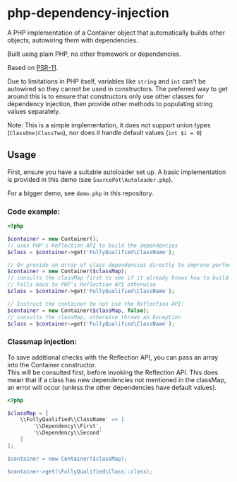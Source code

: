# php-dependency-injection
A PHP implementation of a Container object that automatically builds other objects, autowiring them with dependencies.

Built using plain PHP, no other framework or dependencies.

Based on [PSR-11](https://www.php-fig.org/psr/psr-11/).

Due to limitations in PHP itself, variables like `string` and `int` can't be autowired so they cannot be used in constructors.  The preferred way to get around this is to ensure that constructors only use other classes for dependency injection, then provide other methods to populating string values separately.

Note: This is a simple implementation, it does not support union types (`ClassOne|ClassTwo`), nor does it handle default values (`int $i = 0`)

## Usage
First, ensure you have a suitable autoloader set up.  A basic implementation is provided in this demo (see `SourcePot\Autoloader.php`).

For a bigger demo, see `demo.php` in this repository.

### Code example:
```php
<?php

$container = new Container();
// uses PHP's Reflection API to build the dependencies
$class = $container->get('FullyQualified\ClassName');

// Or provide an array of class dependencies directly to improve performance:
$container = new Container($classMap);
// consults the classMap first to see if it already knows how to build this class.
// Falls back to PHP's Reflection API otherwise
$class = $container->get('FullyQualified\ClassName');

// Instruct the container to not use the Reflection API:
$container = new Container($classMap, false);
// consults the classMap, otherwise throws an Exception
$class = $container->get('FullyQualified\ClassName');
```

### Classmap injection:
To save additional checks with the Reflection API, you can pass an array into the Container constructor.  
This will be consulted first, before invoking the Reflection API.   This does mean that if a class has new dependencies
not mentioned in the classMap, an error will occur (unless the other dependencies have default values).
```php
<?php

$classMap = [
    \\FullyQualified\\ClassName' => [
        '\\Dependency\\First',
        '\\Dependency\\Second'
    ]
];

$container = new Container($classMap);

$container->get(\FullyQualified\Class::class);
```
